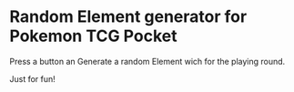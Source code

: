 # Random Element generator for Pokemon TCG Pocket

Press a button an Generate a random Element wich for the playing round.

Just for fun!
